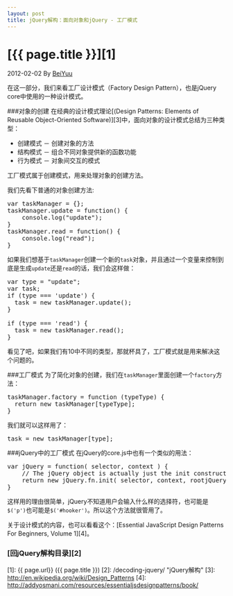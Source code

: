 ```yaml
---
layout: post
title: jQuery解构：面向对象和jQuery - 工厂模式
---
```

# [{{ page.title }}][1]
2012-02-02 By [BeiYuu][]

在这一部分，我们来看工厂设计模式（Factory Design Pattern），也是jQuery core中使用的一种设计模式。

###对象的创建
在经典的设计模式理论[(Design Patterns: Elements of Reusable Object-Oriented Software)][3]中，面向对象的设计模式总结为三种类型：

- 创建模式 － 创建对象的方法
- 结构模式 － 组合不同对象提供新的函数功能
- 行为模式 － 对象间交互的模式

工厂模式属于创建模式，用来处理对象的创建方法。

我们先看下普通的对象创建方法:

<pre class="prettyprint">
var taskManager = {};
taskManager.update = function() {
    console.log("update");
}
taskManager.read = function() {
    console.log("read");
}
</pre>

如果我们想基于`taskManager`创建一个新的`task`对象，并且通过一个变量来控制到底是生成`update`还是`read`的话，我们会这样做：

<pre class="prettyprint">
var type = "update";
var task;
if (type === 'update') {
  task = new taskManager.update();
}
 
if (type === 'read') {
  task = new taskManager.read();
}
</pre>

看见了吧，如果我们有10中不同的类型，那就杯具了，工厂模式就是用来解决这个问题的。

###工厂模式
为了简化对象的创建，我们在`taskManager`里面创建一个`factory`方法：

<pre class="prettyprint">
taskManager.factory = function (typeType) {
  return new taskManager[typeType];
}
</pre>

我们就可以这样用了：

<pre class="prettyprint">
task = new taskManager[type];
</pre>

###jQuery中的工厂模式
在jQuery的core.js中也有一个类似的用法：

<pre class="prettyprint">
var jQuery = function( selector, context ) {
    // The jQuery object is actually just the init constructor 'enhanced'
    return new jQuery.fn.init( selector, context, rootjQuery );
}
</pre>

这样用的理由很简单，jQuery不知道用户会输入什么样的选择符，也可能是`$('p')`也可能是`$('#hooker')`。所以这个方法就很管用了。

关于设计模式的内容，也可以看看这个：[Essential JavaScript Design Patterns For Beginners, Volume 1][4]。


### [回jQuery解构目录][2]
[BeiYuu]:    http://beiyuu.com  "BeiYuu"
[jQuery]:   http://jquery.com/ "jQuery"
[1]:    {{ page.url}}  ({{ page.title }})
[2]:    /decoding-jquery/ "jQuery解构"
[3]:    http://en.wikipedia.org/wiki/Design_Patterns
[4]:    http://addyosmani.com/resources/essentialjsdesignpatterns/book/
